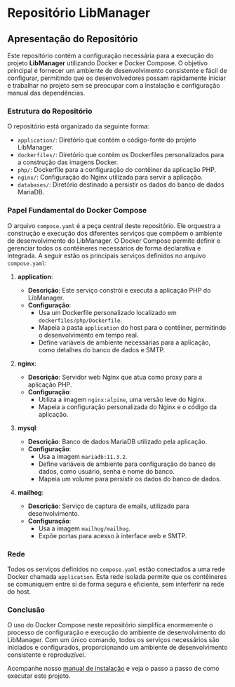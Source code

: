 # Repositório LibManager

## Apresentação do Repositório
Este repositório contém a configuração necessária para a execução do projeto **LibManager** utilizando Docker e Docker Compose. O objetivo principal é fornecer um ambiente de desenvolvimento consistente e fácil de configurar, permitindo que os desenvolvedores possam rapidamente iniciar e trabalhar no projeto sem se preocupar com a instalação e configuração manual das dependências.

### Estrutura do Repositório
O repositório está organizado da seguinte forma:
-  `application/`: Diretório que contém o código-fonte do projeto LibManager.
-  `dockerfiles/`: Diretório que contém os Dockerfiles personalizados para a construção das imagens Docker.
-  `php/`: Dockerfile para a configuração do contêiner da aplicação PHP.
-  `nginx/`: Configuração do Nginx utilizada para servir a aplicação.
-  `databases/`: Diretório destinado a persistir os dados do banco de dados MariaDB.

### Papel Fundamental do Docker Compose
O arquivo `compose.yaml` é a peça central deste repositório. Ele orquestra a construção e execução dos diferentes serviços que compõem o ambiente de desenvolvimento do LibManager. O Docker Compose permite definir e gerenciar todos os contêineres necessários de forma declarativa e integrada. A seguir estão os principais serviços definidos no arquivo `compose.yaml`:
1.  **application**:
	- **Descrição**: Este serviço constrói e executa a aplicação PHP do LibManager.
	- **Configuração**:
		- Usa um Dockerfile personalizado localizado em `dockerfiles/php/Dockerfile`.
		- Mapeia a pasta `application` do host para o contêiner, permitindo o desenvolvimento em tempo real.
		- Define variáveis de ambiente necessárias para a aplicação, como detalhes do banco de dados e SMTP.

2.  **nginx**:
	-  **Descrição**: Servidor web Nginx que atua como proxy para a aplicação PHP.
	-  **Configuração**:
		- Utiliza a imagem `nginx:alpine`, uma versão leve do Nginx.
		- Mapeia a configuração personalizada do Nginx e o código da aplicação.

3.  **mysql**:
	-  **Descrição**: Banco de dados MariaDB utilizado pela aplicação.
	-  **Configuração**:
		- Usa a imagem `mariadb:11.3.2`.
		- Define variáveis de ambiente para configuração do banco de dados, como usuário, senha e nome do banco.
		- Mapeia um volume para persistir os dados do banco de dados.

4.  **mailhog**:
	-  **Descrição**: Serviço de captura de emails, utilizado para desenvolvimento.
	-  **Configuração**:
		- Usa a imagem `mailhog/mailhog`.
		- Expõe portas para acesso à interface web e SMTP.

### Rede
Todos os serviços definidos no `compose.yaml` estão conectados a uma rede Docker chamada `application`. Esta rede isolada permite que os contêineres se comuniquem entre si de forma segura e eficiente, sem interferir na rede do host.

### Conclusão
O uso do Docker Compose neste repositório simplifica enormemente o processo de configuração e execução do ambiente de desenvolvimento do LibManager. Com um único comando, todos os serviços necessários são iniciados e configurados, proporcionando um ambiente de desenvolvimento consistente e reproduzível.

Acompanhe nosso [manual de instalação](INSTALL.md) e veja o passo a passo de como executar este projeto.